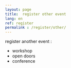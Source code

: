 ```yaml
---
layout: page
title:  register other event
lang: en
ref: register
permalink : /register/other/
---
```


register another event :
- workshop
- open doors
- conference
